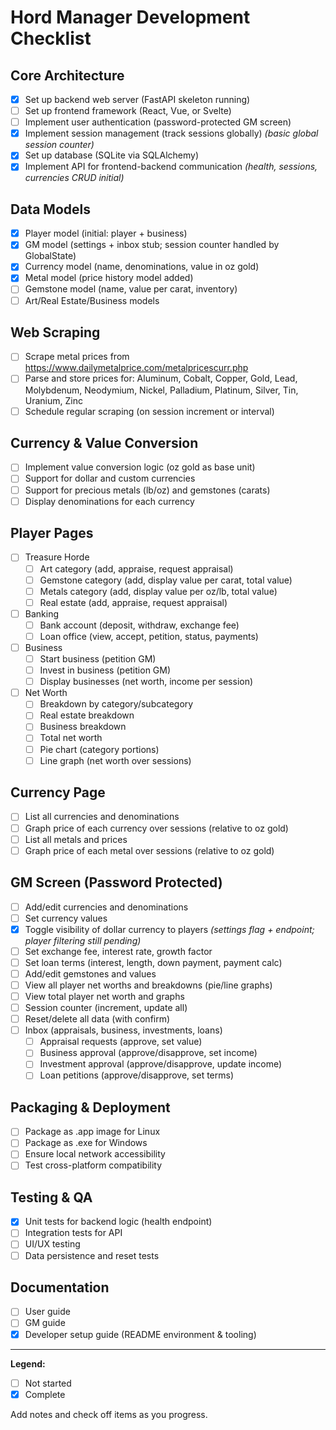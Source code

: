 # Hord Manager Development Checklist

## Core Architecture

- [x] Set up backend web server (FastAPI skeleton running)
- [ ] Set up frontend framework (React, Vue, or Svelte)
- [ ] Implement user authentication (password-protected GM screen)
- [x] Implement session management (track sessions globally) *(basic global session counter)*
- [x] Set up database (SQLite via SQLAlchemy)
- [x] Implement API for frontend-backend communication *(health, sessions, currencies CRUD initial)*

## Data Models

- [x] Player model (initial: player + business)
- [x] GM model (settings + inbox stub; session counter handled by GlobalState)
- [x] Currency model (name, denominations, value in oz gold)
- [x] Metal model (price history model added)
- [ ] Gemstone model (name, value per carat, inventory)
- [ ] Art/Real Estate/Business models

## Web Scraping

- [ ] Scrape metal prices from <https://www.dailymetalprice.com/metalpricescurr.php>
- [ ] Parse and store prices for: Aluminum, Cobalt, Copper, Gold, Lead, Molybdenum, Neodymium, Nickel, Palladium, Platinum, Silver, Tin, Uranium, Zinc
- [ ] Schedule regular scraping (on session increment or interval)

## Currency & Value Conversion

- [ ] Implement value conversion logic (oz gold as base unit)
- [ ] Support for dollar and custom currencies
- [ ] Support for precious metals (lb/oz) and gemstones (carats)
- [ ] Display denominations for each currency

## Player Pages

- [ ] Treasure Horde
  - [ ] Art category (add, appraise, request appraisal)
  - [ ] Gemstone category (add, display value per carat, total value)
  - [ ] Metals category (add, display value per oz/lb, total value)
  - [ ] Real estate (add, appraise, request appraisal)
- [ ] Banking
  - [ ] Bank account (deposit, withdraw, exchange fee)
  - [ ] Loan office (view, accept, petition, status, payments)
- [ ] Business
  - [ ] Start business (petition GM)
  - [ ] Invest in business (petition GM)
  - [ ] Display businesses (net worth, income per session)
- [ ] Net Worth
  - [ ] Breakdown by category/subcategory
  - [ ] Real estate breakdown
  - [ ] Business breakdown
  - [ ] Total net worth
  - [ ] Pie chart (category portions)
  - [ ] Line graph (net worth over sessions)

## Currency Page

- [ ] List all currencies and denominations
- [ ] Graph price of each currency over sessions (relative to oz gold)
- [ ] List all metals and prices
- [ ] Graph price of each metal over sessions (relative to oz gold)

## GM Screen (Password Protected)

- [ ] Add/edit currencies and denominations
- [ ] Set currency values
- [x] Toggle visibility of dollar currency to players *(settings flag + endpoint; player filtering still pending)*
- [ ] Set exchange fee, interest rate, growth factor
- [ ] Set loan terms (interest, length, down payment, payment calc)
- [ ] Add/edit gemstones and values
- [ ] View all player net worths and breakdowns (pie/line graphs)
- [ ] View total player net worth and graphs
- [ ] Session counter (increment, update all)
- [ ] Reset/delete all data (with confirm)
- [ ] Inbox (appraisals, business, investments, loans)
  - [ ] Appraisal requests (approve, set value)
  - [ ] Business approval (approve/disapprove, set income)
  - [ ] Investment approval (approve/disapprove, update income)
  - [ ] Loan petitions (approve/disapprove, set terms)

## Packaging & Deployment

- [ ] Package as .app image for Linux
- [ ] Package as .exe for Windows
- [ ] Ensure local network accessibility
- [ ] Test cross-platform compatibility

## Testing & QA

- [x] Unit tests for backend logic (health endpoint)
- [ ] Integration tests for API
- [ ] UI/UX testing
- [ ] Data persistence and reset tests

## Documentation

- [ ] User guide
- [ ] GM guide
- [x] Developer setup guide (README environment & tooling)

---

**Legend:**

- [ ] Not started
- [x] Complete

Add notes and check off items as you progress.
